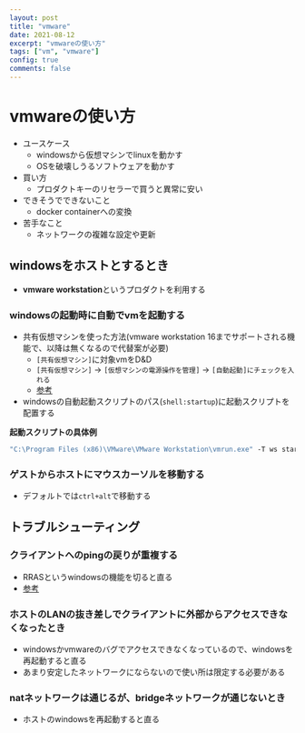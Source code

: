 ```yaml
---
layout: post
title: "vmware"
date: 2021-08-12
excerpt: "vmwareの使い方"
tags: ["vm", "vmware"]
config: true
comments: false
---
```


# vmwareの使い方
 - ユースケース
   - windowsから仮想マシンでlinuxを動かす
   - OSを破壊しうるソフトウェアを動かす
 - 買い方
   - プロダクトキーのリセラーで買うと異常に安い
 - できそうでできないこと
   - docker containerへの変換
 - 苦手なこと
   - ネットワークの複雑な設定や更新

## windowsをホストとするとき
 - **vmware workstation**というプロダクトを利用する

### windowsの起動時に自動でvmを起動する
 - 共有仮想マシンを使った方法(vmware workstation 16までサポートされる機能で、以降は無くなるので代替案が必要)
   - `[共有仮想マシン]`に対象vmをD&D
   - `[共有仮想マシン]` -> `[仮想マシンの電源操作を管理]` -> `[自動起動]にチェックを入れる`
   - [参考](https://blog.radler.jp/2018/07/31/vmware-workstation-%E3%81%AE-vm-%E3%82%92%E3%83%9B%E3%82%B9%E3%83%88%E3%81%A8%E5%90%8C%E6%99%82%E3%81%AB%E8%B5%B7%E5%8B%95%E3%81%99%E3%82%8B/)
 - windowsの自動起動スクリプトのパス(`shell:startup`)に起動スクリプトを配置する

**起動スクリプトの具体例**
```bat
"C:\Program Files (x86)\VMware\VMware Workstation\vmrun.exe" -T ws start "D:\Debian 10.x 64 ビット\Debian 10.x 64 ビット.vmx"
```

### ゲストからホストにマウスカーソルを移動する
 - デフォルトでは`ctrl+alt`で移動する

## トラブルシューティング

### クライアントへのpingの戻りが重複する
 - RRASというwindowsの機能を切ると直る
 - [参考](https://thedatamachine.wordpress.com/2019/12/26/vmware-workstation-dup-packet-issue-resolved-sort-of/)

### ホストのLANの抜き差しでクライアントに外部からアクセスできなくなったとき
 - windowsかvmwareのバグでアクセスできなくなっているので、windowsを再起動すると直る
 - あまり安定したネットワークにならないので使い所は限定する必要がある

### natネットワークは通じるが、bridgeネットワークが通じないとき
 - ホストのwindowsを再起動すると直る
